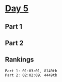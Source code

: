 # [Day 5](https://adventofcode.com/2023/day/5)

## Part 1

## Part 2

## Rankings

    Part 1: 01:03:01, 8140th
    Part 2: 02:02:09, 4449th
